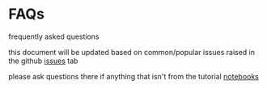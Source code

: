 # FAQs

frequently asked questions

this document will be updated based on common/popular issues raised in the github [issues](https://github.com/FullControlXYZ/fullcontrol/issues) tab

please ask questions there if anything that isn't from the tutorial [notebooks](https://github.com/FullControlXYZ/fullcontrol/tree/master/tutorials) 